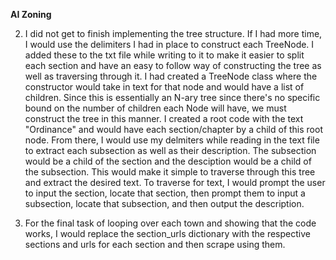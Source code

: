 **AI Zoning**

2. I did not get to finish implementing the tree structure. If I had more time, I would use the delimiters I had in place to construct each TreeNode. I added these to the txt file while writing to it to make it easier to split each section and have an easy to follow way of constructing the tree as well as traversing through it. I had created a TreeNode class where the constructor would take in text for that node and would have a list of children. Since this is essentially an N-ary tree since there's no specific bound on the number of children each Node will have, we must construct the tree in this manner. I created a root code with the text "Ordinance" and would have each section/chapter by a child of this root node. From there, I would use my delmiters while reading in the text file to extract each subsection as well as their description. The subsection would be a child of the section and the desciption would be a child of the subsection. This would make it simple to traverse through this tree and extract the desired text. To traverse for text, I would prompt the user to input the section, locate that section, then prompt them to input a subsection, locate that subsection, and then output the description.


3. For the final task of looping over each town and showing that the code works, I would replace the section_urls dictionary with the respective sections and urls for each section and then scrape using them.
